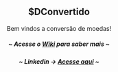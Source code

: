 <div align="center">
  <h2>$DConvertido</h2>

  <p>Bem vindos a conversão de moedas!</p>
  
  ##### ~ Acesse o [Wiki](https://github.com/gabrielf7/DConvertido/wiki) para saber mais ~
  ##### ~ Linkedin -> [Acesse aqui](https://www.linkedin.com/feed/update/urn:li:activity:6816148042589204480/) ~
<div>
